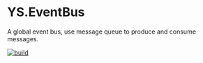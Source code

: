 # YS.EventBus

A global event bus, use message queue to produce and consume messages.

[![build](https://github.com/yscorecore/YS.EventBus/workflows/build/badge.svg)](https://github.com/yscorecore/ys.eventbus/actions?query=workflow%3Abuild)
